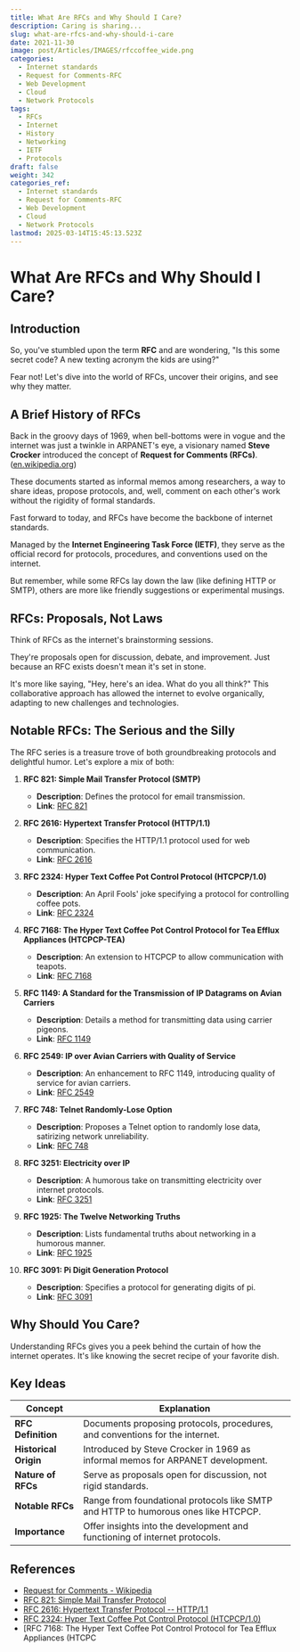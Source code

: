 ```yaml
---
title: What Are RFCs and Why Should I Care?
description: Caring is sharing...
slug: what-are-rfcs-and-why-should-i-care
date: 2021-11-30
image: post/Articles/IMAGES/rfccoffee_wide.png
categories:
  - Internet standards
  - Request for Comments-RFC
  - Web Development
  - Cloud
  - Network Protocols
tags:
  - RFCs
  - Internet
  - History
  - Networking
  - IETF
  - Protocols
draft: false
weight: 342
categories_ref:
  - Internet standards
  - Request for Comments-RFC
  - Web Development
  - Cloud
  - Network Protocols
lastmod: 2025-03-14T15:45:13.523Z
---
```

# What Are RFCs and Why Should I Care?

## Introduction

So, you've stumbled upon the term **RFC** and are wondering, "Is this some secret code? A new texting acronym the kids are using?"

Fear not! Let's dive into the world of RFCs, uncover their origins, and see why they matter.

## A Brief History of RFCs

Back in the groovy days of 1969, when bell-bottoms were in vogue and the internet was just a twinkle in ARPANET's eye, a visionary named **Steve Crocker** introduced the concept of **Request for Comments (RFCs)**. ([en.wikipedia.org](https://en.wikipedia.org/wiki/Request_for_Comments))

These documents started as informal memos among researchers, a way to share ideas, propose protocols, and, well, comment on each other's work without the rigidity of formal standards.

Fast forward to today, and RFCs have become the backbone of internet standards.

Managed by the **Internet Engineering Task Force (IETF)**, they serve as the official record for protocols, procedures, and conventions used on the internet.

But remember, while some RFCs lay down the law (like defining HTTP or SMTP), others are more like friendly suggestions or experimental musings.

## RFCs: Proposals, Not Laws

Think of RFCs as the internet's brainstorming sessions.

They're proposals open for discussion, debate, and improvement. Just because an RFC exists doesn't mean it's set in stone.

It's more like saying, "Hey, here's an idea. What do you all think?" This collaborative approach has allowed the internet to evolve organically, adapting to new challenges and technologies.

## Notable RFCs: The Serious and the Silly

The RFC series is a treasure trove of both groundbreaking protocols and delightful humor. Let's explore a mix of both:

1. **RFC 821: Simple Mail Transfer Protocol (SMTP)**

   * **Description**: Defines the protocol for email transmission.
   * **Link**: [RFC 821](https://datatracker.ietf.org/doc/html/rfc821)

2. **RFC 2616: Hypertext Transfer Protocol (HTTP/1.1)**

   * **Description**: Specifies the HTTP/1.1 protocol used for web communication.
   * **Link**: [RFC 2616](https://datatracker.ietf.org/doc/html/rfc2616)

3. **RFC 2324: Hyper Text Coffee Pot Control Protocol (HTCPCP/1.0)**

   * **Description**: An April Fools' joke specifying a protocol for controlling coffee pots.
   * **Link**: [RFC 2324](https://datatracker.ietf.org/doc/html/rfc2324)

4. **RFC 7168: The Hyper Text Coffee Pot Control Protocol for Tea Efflux Appliances (HTCPCP-TEA)**

   * **Description**: An extension to HTCPCP to allow communication with teapots.
   * **Link**: [RFC 7168](https://datatracker.ietf.org/doc/html/rfc7168)

5. **RFC 1149: A Standard for the Transmission of IP Datagrams on Avian Carriers**

   * **Description**: Details a method for transmitting data using carrier pigeons.
   * **Link**: [RFC 1149](https://datatracker.ietf.org/doc/html/rfc1149)

6. **RFC 2549: IP over Avian Carriers with Quality of Service**

   * **Description**: An enhancement to RFC 1149, introducing quality of service for avian carriers.
   * **Link**: [RFC 2549](https://datatracker.ietf.org/doc/html/rfc2549)

7. **RFC 748: Telnet Randomly-Lose Option**

   * **Description**: Proposes a Telnet option to randomly lose data, satirizing network unreliability.
   * **Link**: [RFC 748](https://datatracker.ietf.org/doc/html/rfc748)

8. **RFC 3251: Electricity over IP**

   * **Description**: A humorous take on transmitting electricity over internet protocols.
   * **Link**: [RFC 3251](https://datatracker.ietf.org/doc/html/rfc3251)

9. **RFC 1925: The Twelve Networking Truths**

   * **Description**: Lists fundamental truths about networking in a humorous manner.
   * **Link**: [RFC 1925](https://datatracker.ietf.org/doc/html/rfc1925)

10. **RFC 3091: Pi Digit Generation Protocol**

    * **Description**: Specifies a protocol for generating digits of pi.
    * **Link**: [RFC 3091](https://datatracker.ietf.org/doc/html/rfc3091)

## Why Should You Care?

Understanding RFCs gives you a peek behind the curtain of how the internet operates. It's like knowing the secret recipe of your favorite dish.

<!-- 
Whether you're a tech enthusiast, a developer, or just a curious netizen, RFCs offer insights into the protocols that make our digital world tick. 

Plus, stumbling upon the occasional humorous RFC reminds us that even the brightest minds enjoy a good laugh.

## Conclusion

RFCs are the living documents of the internet, capturing its evolution, innovations, and occasional jokes. They embody the collaborative spirit that has driven the internet's growth, inviting everyone to contribute, critique, and, most importantly, communicate.
-->

## Key Ideas

| Concept               | Explanation                                                                        |
| --------------------- | ---------------------------------------------------------------------------------- |
| **RFC Definition**    | Documents proposing protocols, procedures, and conventions for the internet.       |
| **Historical Origin** | Introduced by Steve Crocker in 1969 as informal memos for ARPANET development.     |
| **Nature of RFCs**    | Serve as proposals open for discussion, not rigid standards.                       |
| **Notable RFCs**      | Range from foundational protocols like SMTP and HTTP to humorous ones like HTCPCP. |
| **Importance**        | Offer insights into the development and functioning of internet protocols.         |

## References

* [Request for Comments - Wikipedia](https://en.wikipedia.org/wiki/Request_for_Comments)
* [RFC 821: Simple Mail Transfer Protocol](https://datatracker.ietf.org/doc/html/rfc821)
* [RFC 2616: Hypertext Transfer Protocol -- HTTP/1.1](https://datatracker.ietf.org/doc/html/rfc2616)
* [RFC 2324: Hyper Text Coffee Pot Control Protocol (HTCPCP/1.0)](https://datatracker.ietf.org/doc/html/rfc2324)
* \[RFC 7168: The Hyper Text Coffee Pot Control Protocol for Tea Efflux Appliances (HTCPC
